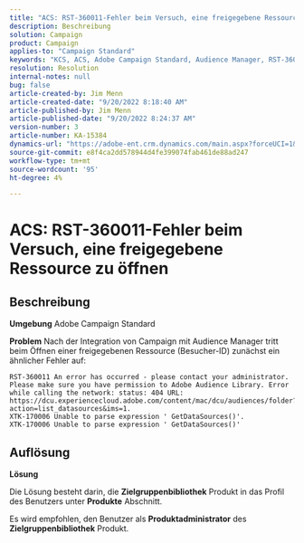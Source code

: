 ```yaml
---
title: "ACS: RST-360011-Fehler beim Versuch, eine freigegebene Ressource zu öffnen."
description: Beschreibung
solution: Campaign
product: Campaign
applies-to: "Campaign Standard"
keywords: "KCS, ACS, Adobe Campaign Standard, Audience Manager, RST-360011, Fehler, geöffnete freigegebene Ressource"
resolution: Resolution
internal-notes: null
bug: false
article-created-by: Jim Menn
article-created-date: "9/20/2022 8:18:40 AM"
article-published-by: Jim Menn
article-published-date: "9/20/2022 8:24:37 AM"
version-number: 3
article-number: KA-15384
dynamics-url: "https://adobe-ent.crm.dynamics.com/main.aspx?forceUCI=1&pagetype=entityrecord&etn=knowledgearticle&id=b3a386d3-bc38-ed11-9db1-0022480866ad"
source-git-commit: e8f4ca2dd578944d4fe399074fab461de88ad247
workflow-type: tm+mt
source-wordcount: '95'
ht-degree: 4%

---
```


# ACS: RST-360011-Fehler beim Versuch, eine freigegebene Ressource zu öffnen

## Beschreibung


<b>Umgebung</b>
Adobe Campaign Standard

<b>Problem</b>
Nach der Integration von Campaign mit Audience Manager tritt beim Öffnen einer freigegebenen Ressource (Besucher-ID) zunächst ein ähnlicher Fehler auf:


```
RST-360011 An error has occurred - please contact your administrator.
Please make sure you have permission to Adobe Audience Library. Error while calling the network: status: 404 URL: https://dcu.experiencecloud.adobe.com/content/mac/dcu/audiences/folder?action=list_datasources&ims=1.
XTK-170006 Unable to parse expression ' GetDataSources()'.
XTK-170006 Unable to parse expression ' GetDataSources()'
```





## Auflösung


<b>Lösung</b>

Die Lösung besteht darin, die <b>Zielgruppenbibliothek</b> Produkt in das Profil des Benutzers unter <b>Produkte</b> Abschnitt.

Es wird empfohlen, den Benutzer als <b>Produktadministrator</b> des <b>Zielgruppenbibliothek</b> Produkt.
